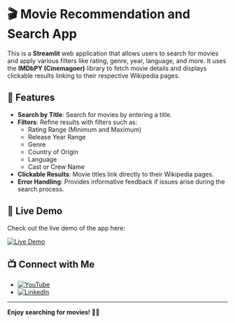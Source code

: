 # 🎬 Movie Recommendation and Search App

This is a **Streamlit** web application that allows users to search for movies and apply various filters like rating, genre, year, language, and more. It uses the **IMDbPY (Cinemagoer)** library to fetch movie details and displays clickable results linking to their respective Wikipedia pages.

## 🚀 Features

- **Search by Title**: Search for movies by entering a title.
- **Filters**: Refine results with filters such as:
  - Rating Range (Minimum and Maximum)
  - Release Year Range
  - Genre
  - Country of Origin
  - Language
  - Cast or Crew Name
- **Clickable Results**: Movie titles link directly to their Wikipedia pages.
- **Error Handling**: Provides informative feedback if issues arise during the search process.

## 🎥 Live Demo

Check out the live demo of the app here:

[![Live Demo](https://img.shields.io/badge/Live%20Demo-Streamlit%20App-ff4b4b?style=flat&logo=streamlit)](https://movierecommendationandsearch.streamlit.app/)

## 📺 Connect with Me

- [![YouTube](https://img.shields.io/badge/YouTube-Channel-red?style=flat&logo=youtube)](https://www.youtube.com/@agilamlabs)
- [![LinkedIn](https://img.shields.io/badge/LinkedIn-Profile-blue?style=flat&logo=linkedin)](https://www.linkedin.com/in/gn-raavanan)

---

**Enjoy searching for movies! 🎥🍿**
